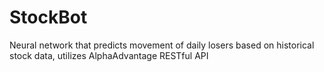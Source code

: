 # StockBot
Neural network that predicts movement of daily losers based on historical stock data, utilizes AlphaAdvantage RESTful API
